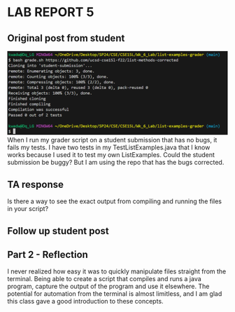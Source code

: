 # **LAB REPORT 5**
## Original post from student
![Screenshot of symptom](labreport_5_symptom.png)
When I run my grader script on a student submission that has no bugs, it fails my tests. I have two tests in my TestListExamples.java that I know works because I used it to test my own ListExamples. Could the student submission be buggy? But I am using the repo that has the bugs corrected.

## TA response
Is there a way to see the exact output from compiling and running the files in your script?

## Follow up student post


## Part 2 - Reflection
I never realized how easy it was to quickly manipulate files straight from the terminal. Being able to create a script that compiles and runs a java program, capture the output of the program and use it elsewhere. The potential for automation from the terminal is almost limitless, and I am glad this class gave a good introduction to these concepts.


